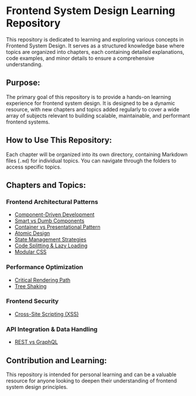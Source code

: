 # Frontend System Design Learning Repository

This repository is dedicated to learning and exploring various concepts in Frontend System Design. It serves as a structured knowledge base where topics are organized into chapters, each containing detailed explanations, code examples, and minor details to ensure a comprehensive understanding.

## Purpose:

The primary goal of this repository is to provide a hands-on learning experience for frontend system design. It is designed to be a dynamic resource, with new chapters and topics added regularly to cover a wide array of subjects relevant to building scalable, maintainable, and performant frontend systems.

## How to Use This Repository:

Each chapter will be organized into its own directory, containing Markdown files (`.md`) for individual topics. You can navigate through the folders to access specific topics.

## Chapters and Topics:

### Frontend Architectural Patterns
*   [Component-Driven Development](./Frontend%20Architectural%20Patterns/Component-Driven%20Development.md)
*   [Smart vs Dumb Components](./Frontend%20Architectural%20Patterns/Smart%20vs%20Dumb%20Components.md)
*   [Container vs Presentational Pattern](./Frontend%20Architectural%20Patterns/Container%20vs%20Presentational%20Pattern.md)
*   [Atomic Design](./Frontend%20Architectural%20Patterns/Atomic%20Design.md)
*   [State Management Strategies](./Frontend%20Architectural%20Patterns/State-Management-Strategies.md)
*   [Code Splitting & Lazy Loading](./Frontend%20Architectural%20Patterns/Code-Splitting-Lazy-Loading.md)
*   [Modular CSS](./Frontend%20Architectural%20Patterns/Modular-CSS.md)

### Performance Optimization
*   [Critical Rendering Path](./Performance-Optimization/Critical-Rendering-Path.md)
*   [Tree Shaking](./Performance-Optimization/Tree-Shaking.md)

### Frontend Security
*   [Cross-Site Scripting (XSS)](./Frontend-Security/Cross-Site-Scripting-XSS.md)

### API Integration & Data Handling
*   [REST vs GraphQL](./API-Integration-Data-Handling/REST-vs-GraphQL.md)

## Contribution and Learning:

This repository is intended for personal learning and can be a valuable resource for anyone looking to deepen their understanding of frontend system design principles.
